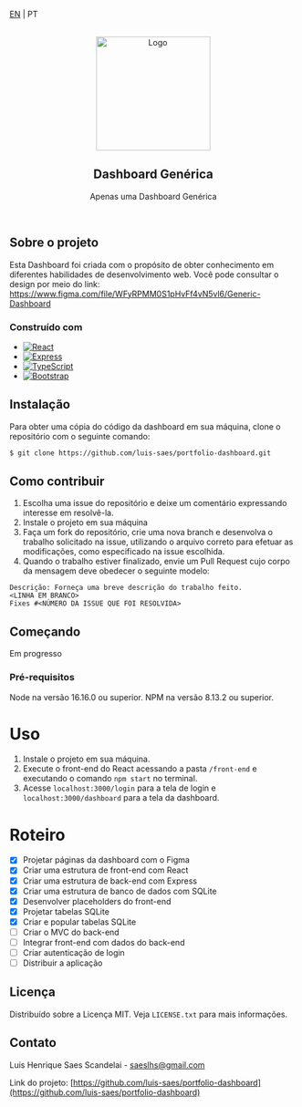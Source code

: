 <p><a href="https://github.com/luis-saes/portfolio-dashboard">EN</a> | PT
</p>

<br />
<div align="center">
  <img src="images/logo.png" alt="Logo" width="200" height="200" />

  <h2 align="center">Dashboard Genérica</h2>

  <p align="center">
    Apenas uma Dashboard Genérica
  </p>
  <br />
</div>

## Sobre o projeto

Esta Dashboard foi criada com o propósito de obter conhecimento em diferentes habilidades de desenvolvimento web. Você pode consultar o design por meio do link: https://www.figma.com/file/WFyRPMM0S1pHvFf4vN5vl6/Generic-Dashboard
### Construído com

* [![React][React.js]][React-url]
* [![Express][Express.js]][Express-url]
* [![TypeScript][TypeScript]][TypeScript-url]
* [![Bootstrap][Bootstrap.com]][Bootstrap-url]

## Instalação

Para obter uma cópia do código da dashboard em sua máquina, clone o repositório com o seguinte comando:
```sh
$ git clone https://github.com/luis-saes/portfolio-dashboard.git
```

## Como contribuir

1. Escolha uma issue do repositório e deixe um comentário expressando interesse em resolvê-la.
2. Instale o projeto em sua máquina
3. Faça um fork do repositório, crie uma nova branch e desenvolva o trabalho solicitado na issue, utilizando o arquivo correto para efetuar as modificações, como especificado na issue escolhida.
4. Quando o trabalho estiver finalizado, envie um Pull Request cujo corpo da mensagem deve obedecer o seguinte modelo:

```
Descrição: Forneça uma breve descrição do trabalho feito.
<LINHA EM BRANCO>
Fixes #<NÚMERO DA ISSUE QUE FOI RESOLVIDA>
```

## Começando

Em progresso

### Pré-requisitos

Node na versão 16.16.0 ou superior.
NPM na versão 8.13.2 ou superior.

# Uso

1. Instale o projeto em sua máquina.
2. Execute o front-end do React acessando a pasta `/front-end` e executando o comando `npm start` no terminal.
3. Acesse `localhost:3000/login` para a tela de login e `localhost:3000/dashboard` para a tela da dashboard.

# Roteiro

- [x] Projetar páginas da dashboard com o Figma
- [x] Criar uma estrutura de front-end com React
- [x] Criar uma estrutura de back-end com Express
- [x] Criar uma estrutura de banco de dados com SQLite
- [x] Desenvolver placeholders do front-end
- [x] Projetar tabelas SQLite
- [x] Criar e popular tabelas SQLite
- [ ] Criar o MVC do back-end
- [ ] Integrar front-end com dados do back-end
- [ ] Criar autenticação de login
- [ ] Distribuir a aplicação

## Licença

Distribuído sobre a Licença MIT. Veja `LICENSE.txt` para mais informações.

## Contato

Luis Henrique Saes Scandelai - saeslhs@gmail.com

Link do projeto: [https://github.com/luis-saes/portfolio-dashboard](https://github.com/luis-saes/portfolio-dashboard)

<!-- MARKDOWN LINKS & IMAGES -->
[license-shield]: https://img.shields.io/github/license/othneildrew/Best-README-Template.svg?style=for-the-badge
[license-url]: https://github.com/othneildrew/Best-README-Template/blob/master/LICENSE.txt
[linkedin-shield]: https://img.shields.io/badge/-LinkedIn-black.svg?style=for-the-badge&logo=linkedin&colorB=555
[linkedin-url]: https://linkedin.com/in/othneildrew
[product-screenshot]: images/screenshot.png
[React.js]: https://img.shields.io/badge/React-20232A?style=for-the-badge&logo=react&logoColor=61DAFB
[React-url]: https://reactjs.org/
[Bootstrap.com]: https://img.shields.io/badge/Bootstrap-563D7C?style=for-the-badge&logo=bootstrap&logoColor=white
[Bootstrap-url]: https://getbootstrap.com
[Express.js]: https://img.shields.io/badge/Express.js-404D59?style=for-the-badge
[Express-url]: https://expressjs.com/
[TypeScript]: https://img.shields.io/badge/TypeScript-007ACC?style=for-the-badge&logo=typescript&logoColor=white
[TypeScript-url]: https://www.typescriptlang.org/
